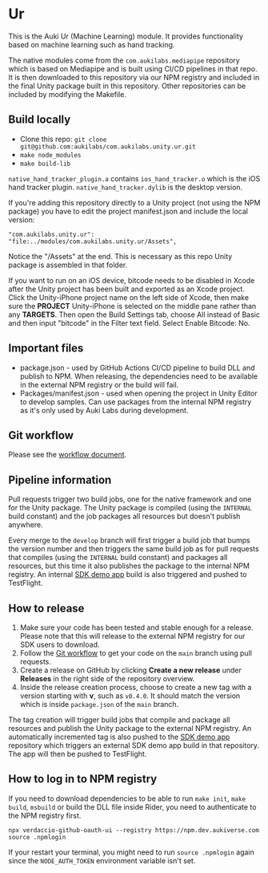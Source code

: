 # Ur

This is the Auki Ur (Machine Learning) module.
It provides functionality based on machine learning such as hand tracking.

The native modules come from the `com.aukilabs.mediapipe` repository which is based on Mediapipe and is built using CI/CD pipelines in that repo. It is then downloaded to this repository via our NPM registry and included in the final Unity package built in this repository. Other repositories can be included by modifying the Makefile.

## Build locally

 - Clone this repo: `git clone git@github.com:aukilabs/com.aukilabs.unity.ur.git`
 - `make node_modules`
 - `make build-lib`

`native_hand_tracker_plugin.a` contains `ios_hand_tracker.o` which is the iOS hand tracker plugin. `native_hand_tracker.dylib` is the desktop version.

If you're adding this repository directly to a Unity project (not using the NPM package) you have to edit the project manifest.json and include the local version:

`"com.aukilabs.unity.ur": "file:../modules/com.aukilabs.unity.ur/Assets",`

Notice the "/Assets" at the end. This is necessary as this repo Unity package is assembled in that folder.

If you want to run on an iOS device, bitcode needs to be disabled in Xcode after the Unity project has been built and exported as an Xcode project. Click the Unity-iPhone project name on the left side of Xcode, then make sure the **PROJECT** Unity-iPhone is selected on the middle pane rather than any **TARGETS**. Then open the Build Settings tab, choose All instead of Basic and then input "bitcode" in the Filter text field. Select Enable Bitcode: No.

## Important files
* package.json - used by GitHub Actions CI/CD pipeline to build DLL and publish to NPM. When releasing, the dependencies need to be available in the external NPM registry or the build will fail.
* Packages/manifest.json - used when opening the project in Unity Editor to develop samples. Can use packages from the internal NPM registry as it's only used by Auki Labs during development.

## Git workflow
Please see the [workflow document](https://github.com/aukilabs/documentation/blob/main/GITHUB_WORKFLOW.md).

## Pipeline information
Pull requests trigger two build jobs, one for the native framework and one for the Unity package. The Unity package is compiled (using the `INTERNAL` build constant) and the job packages all resources but doesn't publish anywhere.

Every merge to the `develop` branch will first trigger a build job that bumps the version number and then triggers the same build job as for pull requests that compiles (using the `INTERNAL` build constant) and packages all resources, but this time it also publishes the package to the internal NPM registry. An internal [SDK demo app](https://github.com/aukilabs/AukiUnitySDKDemo) build is also triggered and pushed to TestFlight.

## How to release
1. Make sure your code has been tested and stable enough for a release. Please note that this will release to the external NPM registry for our SDK users to download.
2. Follow the [Git workflow](https://github.com/aukilabs/documentation/blob/main/GITHUB_WORKFLOW.md#branches-and-releases) to get your code on the `main` branch using pull requests.
3. Create a release on GitHub by clicking **Create a new release** under **Releases** in the right side of the repository overview.
4. Inside the release creation process, choose to create a new tag with a version starting with **v**, such as `v0.4.0`. It should match the version which is inside `package.json` of the `main` branch.

The tag creation will trigger build jobs that compile and package all resources and publish the Unity package to the external NPM registry. An automatically incremented tag is also pushed to the [SDK demo app](https://github.com/aukilabs/AukiUnitySDKDemo) repository which triggers an external SDK demo app build in that repository. The app will then be pushed to TestFlight.

## How to log in to NPM registry
If you need to download dependencies to be able to run `make init`, `make build`, `msbuild` or build the DLL file inside Rider, you need to authenticate to the NPM registry first.

```
npx verdaccio-github-oauth-ui --registry https://npm.dev.aukiverse.com
source .npmlogin
```
If your restart your terminal, you might need to run `source .npmlogin` again since the `NODE_AUTH_TOKEN` environment variable isn't set.
